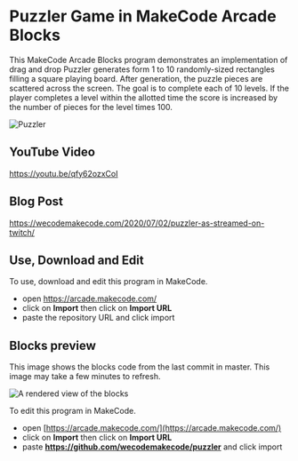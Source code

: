 # Puzzler Game in MakeCode Arcade Blocks

This MakeCode Arcade Blocks program demonstrates an implementation of drag and drop  Puzzler generates form 1 to 10 randomly-sized rectangles filling a square playing board. After generation, the puzzle pieces are scattered across the screen. The goal is to complete each of 10 levels. If the player completes a level within the allotted time the score is increased by the number of pieces for the level times 100.

![Puzzler](/puzzler_gif.gif.gif)

## YouTube Video
https://youtu.be/qfy62ozxCoI

## Blog Post
https://wecodemakecode.com/2020/07/02/puzzler-as-streamed-on-twitch/

## Use, Download and Edit

To use, download and edit this program in MakeCode.

* open https://arcade.makecode.com/
* click on **Import** then click on **Import URL**
* paste the repository URL and click import

## Blocks preview

This image shows the blocks code from the last commit in master.
This image may take a few minutes to refresh.

![A rendered view of the blocks](https://github.com/wecodemakecode/puzzle-4/raw/master/.github/makecode/blocks.png)


To edit this program in MakeCode.

* open [https://arcade.makecode.com/](https://arcade.makecode.com/)
* click on **Import** then click on **Import URL**
* paste **https://github.com/wecodemakecode/puzzler** and click import




